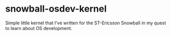 snowball-osdev-kernel
=====================

Simple little kernel that I've written for the ST-Ericsson Snowball in my quest to learn about OS development.